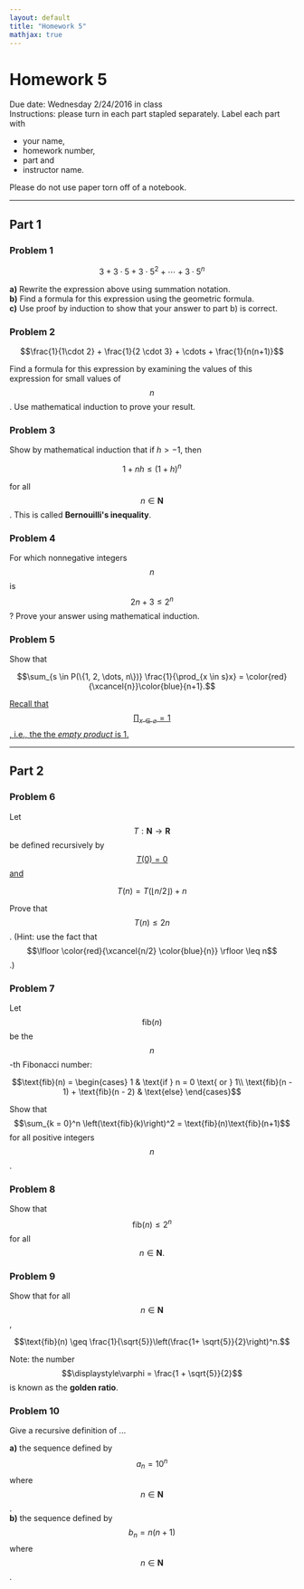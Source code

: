 ```yaml
---
layout: default
title: "Homework 5"
mathjax: true
---
```


# Homework 5

Due date: Wednesday 2/24/2016 in class  
Instructions: please turn in each part stapled separately. Label each part with

* your name,
* homework number,
* part and
* instructor name.

Please do not use paper torn off of a notebook.

---

## Part 1


### Problem 1

$$3 + 3 \cdot 5 + 3 \cdot 5^2 + \cdots + 3 \cdot 5^n$$

__a)__ Rewrite the expression above using summation notation.  
__b)__ Find a formula for this expression using the geometric formula.  
__c)__ Use proof by induction to show that your answer to part b) is correct.

### Problem 2

$$\frac{1}{1\cdot 2} + \frac{1}{2 \cdot 3} + \cdots + \frac{1}{n(n+1)}$$

Find a formula for this expression by examining the values of this expression for small values of $$n$$. Use mathematical induction to prove your result.

### Problem 3

Show by mathematical induction that if $h > -1$, then

$$1 + nh \leq (1+h)^n$$

for all $$n \in \mathbf{N}$$. This is called __Bernouilli's inequality__.

### Problem 4

For which nonnegative integers $$n$$ is $$2n + 3 \leq 2^n$$? Prove your answer using mathematical induction.

### Problem 5


Show that

$$\sum_{s \in P(\{1, 2, \dots, n\})} \frac{1}{\prod_{x \in s}x} = \color{red}{\xcancel{n}}\color{blue}{n+1}.$$

<ins> Recall that $$\displaystyle \prod_{x \in \varnothing} = 1$$, i.e., the the _empty product_ is 1.</ins>

---
## Part 2

### Problem 6

Let $$T: \mathbf{N} \to \mathbf{R}$$ be defined recursively by <ins>$$T(0) = 0$$ and </ins>

$$T(n) = T(\lfloor n/2\rfloor) + n$$

Prove that $$T(n) \leq 2n$$. (Hint: use the fact that $$\lfloor \color{red}{\xcancel{n/2} \color{blue}{n}} \rfloor \leq n$$.)

### Problem 7

Let $$\text{fib}(n)$$ be the $$n$$-th Fibonacci number:

$$\text{fib}(n) = \begin{cases}
1 & \text{if } n = 0 \text{ or } 1\\
\text{fib}(n - 1) + \text{fib}(n - 2) & \text{else}
\end{cases}$$

Show that $$\sum_{k = 0}^n \left(\text{fib}(k)\right)^2 = \text{fib}(n)\text{fib}(n+1)$$ for all positive integers $$n$$.  

### Problem 8

Show that $$\text{fib}(n) \leq 2^n$$ for all $$n \in \mathbf{N}.$$  

### Problem 9

Show that for all $$n \in \mathbf{N}$$,

$$\text{fib}(n) \geq \frac{1}{\sqrt{5}}\left(\frac{1+ \sqrt{5}}{2}\right)^n.$$

Note: the number $$\displaystyle\varphi = \frac{1 + \sqrt{5}}{2}$$ is known as the __golden ratio__.

### Problem 10

Give a recursive definition of ...

__a)__ the sequence defined by $$a_n = 10^n$$ where $$n \in \mathbf{N}$$.  
__b)__ the sequence defined by $$b_n = n(n+1)$$ where $$n \in \mathbf{N}$$.  
